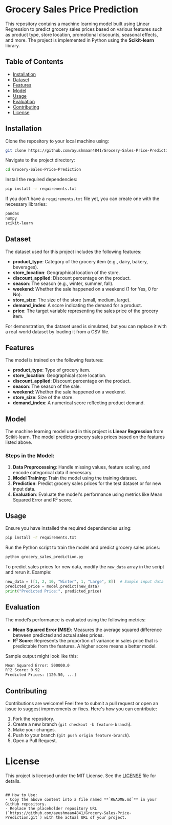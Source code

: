 # Grocery Sales Price Prediction

This repository contains a machine learning model built using Linear Regression to predict grocery sales prices based on various features such as product type, store location, promotional discounts, seasonal effects, and more. The project is implemented in Python using the **Scikit-learn** library.

## Table of Contents

- [Installation](#installation)  
- [Dataset](#dataset)  
- [Features](#features)  
- [Model](#model)  
- [Usage](#usage)  
- [Evaluation](#evaluation)  
- [Contributing](#contributing)  
- [License](#license)  

## Installation  

Clone the repository to your local machine using:  

```bash
git clone https://github.com/ayushmaan4841/Grocery-Sales-Price-Prediction.git
```

Navigate to the project directory:  

```bash
cd Grocery-Sales-Price-Prediction
```

Install the required dependencies:  

```bash
pip install -r requirements.txt
```

If you don't have a `requirements.txt` file yet, you can create one with the necessary libraries:  

```txt
pandas
numpy
scikit-learn
```

## Dataset  

The dataset used for this project includes the following features:  

- **product_type**: Category of the grocery item (e.g., dairy, bakery, beverages).  
- **store_location**: Geographical location of the store.  
- **discount_applied**: Discount percentage on the product.  
- **season**: The season (e.g., winter, summer, fall).  
- **weekend**: Whether the sale happened on a weekend (1 for Yes, 0 for No).  
- **store_size**: The size of the store (small, medium, large).  
- **demand_index**: A score indicating the demand for a product.  
- **price**: The target variable representing the sales price of the grocery item.  

For demonstration, the dataset used is simulated, but you can replace it with a real-world dataset by loading it from a CSV file.  

## Features  

The model is trained on the following features:  

- **product_type**: Type of grocery item.  
- **store_location**: Geographical store location.  
- **discount_applied**: Discount percentage on the product.  
- **season**: The season of the sale.  
- **weekend**: Whether the sale happened on a weekend.  
- **store_size**: Size of the store.  
- **demand_index**: A numerical score reflecting product demand.  

## Model  

The machine learning model used in this project is **Linear Regression** from Scikit-learn. The model predicts grocery sales prices based on the features listed above.  

### Steps in the Model:  

1. **Data Preprocessing**: Handle missing values, feature scaling, and encode categorical data if necessary.  
2. **Model Training**: Train the model using the training dataset.  
3. **Prediction**: Predict grocery sales prices for the test dataset or for new input data.  
4. **Evaluation**: Evaluate the model's performance using metrics like Mean Squared Error and R² score.  

## Usage  

Ensure you have installed the required dependencies using:  

```bash
pip install -r requirements.txt
```

Run the Python script to train the model and predict grocery sales prices:  

```bash
python grocery_sales_prediction.py
```

To predict sales prices for new data, modify the `new_data` array in the script and rerun it. Example:  

```python
new_data = [[1, 2, 10, "Winter", 1, "Large", 8]]  # Sample input data
predicted_price = model.predict(new_data)
print("Predicted Price:", predicted_price)
```

## Evaluation  

The model’s performance is evaluated using the following metrics:  

- **Mean Squared Error (MSE)**: Measures the average squared difference between predicted and actual sales prices.  
- **R² Score**: Represents the proportion of variance in sales price that is predictable from the features. A higher score means a better model.  

Sample output might look like this:  

```txt
Mean Squared Error: 500000.0
R^2 Score: 0.92
Predicted Prices: [120.50, ...]
```

## Contributing  

Contributions are welcome! Feel free to submit a pull request or open an issue to suggest improvements or fixes. Here's how you can contribute:  

1. Fork the repository.  
2. Create a new branch (`git checkout -b feature-branch`).  
3. Make your changes.  
4. Push to your branch (`git push origin feature-branch`).  
5. Open a Pull Request.  

# License

This project is licensed under the MIT License. See the [LICENSE](LICENSE) file for details.
```

## How to Use:
- Copy the above content into a file named **`README.md`** in your GitHub repository.
- Replace the placeholder repository URL (`https://github.com/ayushmaan4841/Grocery-Sales-Price-Prediction.git`) with the actual URL of your project.

